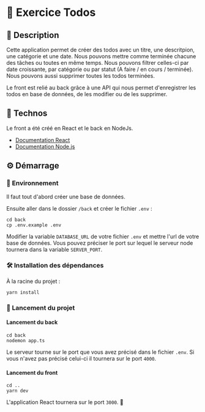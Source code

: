 # 📌 Exercice Todos

## 📄 Description

Cette application permet de créer des todos avec un titre, une descritpion, une catégorie et une date. Nous pouvons mettre comme terminée chacune des tâches ou toutes en même temps.
Nous pouvons filtrer celles-ci par date croissante, par catégorie ou par statut (A faire / en cours / terminée).
Nous pouvons aussi supprimer toutes les todos terminées.

Le front est relié au back grâce à une API qui nous permet d'enregistrer les todos en base de données, de les modifier ou de les supprimer.

## 🤖 Technos

Le front a été créé en React et le back en NodeJs.

* [Documentation React](https://fr.reactjs.org/docs/getting-started.html)
* [Documentation Node.js](https://nodejs.dev/learn)

## ⚙️ Démarrage

### 🌱 Environnement

Il faut tout d'abord créer une base de données.

Ensuite aller dans le dossier `/back` et créer le fichier `.env` :

```
cd back
cp .env.example .env
```

Modifier la variable `DATABASE_URL` de votre fichier `.env` et mettre l'url de votre base de données.
Vous pouvez préciser le port sur lequel le serveur node tournera dans la variable `SERVER_PORT`.

### 🛠 Installation des dépendances

À la racine du projet :

```
yarn install
```

### 🔋 Lancement du projet

#### Lancement du back

```
cd back
nodemon app.ts
```

Le serveur tourne sur le port que vous avez précisé dans le fichier `.env`.
Si vous n'avez pas précisé celui-ci il tournera sur le port `4000`.

#### Lancement du front

```
cd ..
yarn dev
```

L'application React tournera sur le port `3000`. 🎉
